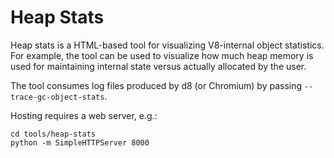 # Heap Stats

Heap stats is a HTML-based tool for visualizing V8-internal object statistics.
For example, the tool can be used to visualize how much heap memory is used for
maintaining internal state versus actually allocated by the user.

The tool consumes log files produced by d8 (or Chromium) by passing
`--trace-gc-object-stats`.

Hosting requires a web server, e.g.:

    cd tools/heap-stats
    python -m SimpleHTTPServer 8000
